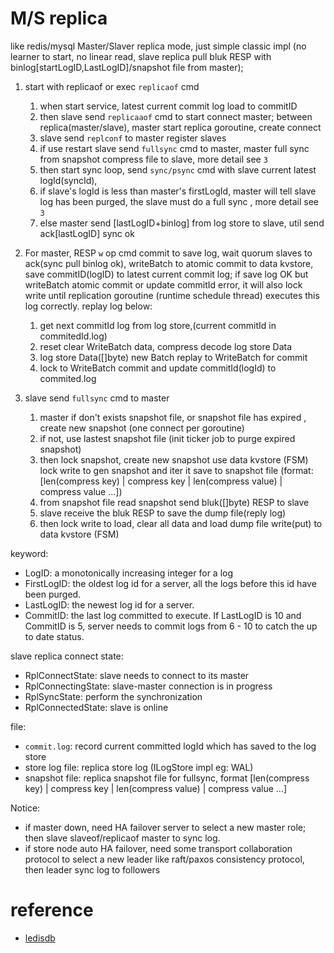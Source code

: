 # M/S replica
like redis/mysql Master/Slaver replica mode, just simple classic impl (no learner to start, no linear read, slave replica pull bluk RESP with binlog[startLogID,LastLogID]/snapshot file from master);
1. start with replicaof or exec `replicaof` cmd
   1. when start service, latest current commit log load to commitID
   2. then slave send `replicaaof` cmd to start connect master; between replica(master/slave), master start replica goroutine, create connect
   3. slave send `replconf` to master register slaves
   4. if use restart slave send `fullsync` cmd to master, master full sync from snapshot compress file to slave, more detail see `3`
   5. then start sync loop, send `sync/psync` cmd with slave current latest logId(syncId), 
   6. if slave's logId is less than master's firstLogId, master will tell slave log has been purged, the slave must do a full sync , more detail see `3`
   7. else master send [lastLogID+binlog] from log store to slave, util send ack[lastLogID] sync ok

2. For master, RESP `w` op cmd commit to save log, wait quorum slaves to ack(sync pull binlog ok), writeBatch to atomic commit to data kvstore, save commitID(logID) to latest current commit log; if save log OK but writeBatch atomic commit or update commitId error, it will also lock write until replication goroutine (runtime schedule thread) executes this log correctly. replay log below:
   1. get next commitId log from log store,(current commitId in commitedId.log)
   2. reset clear WriteBatch data, compress decode log store Data
   3. log store Data([]byte) new Batch replay to WriteBatch for commit
   4. lock to WriteBatch commit and update commitId(logId) to commited.log


3. slave send `fullsync` cmd to master
   1. master if don't exists snapshot file, or snapshot file has expired , create new snapshot (one connect per goroutine)
   2. if not, use lastest snapshot file (init ticker job to purge expired snapshot)
   3. then lock snapshot, create new snapshot use data kvstore (FSM) lock write to gen snapshot and iter it save to snapshot file (format: [len(compress key) | compress key | len(compress value) | compress value ...])
   4. from snapshot file read snapshot send bluk([]byte) RESP to slave
   5. slave receive the bluk RESP to save the dump file(reply log)
   6. then lock write to load, clear all data and load dump file write(put) to data kvstore (FSM)  

keyword:
+ LogID: a monotonically increasing integer for a log
+ FirstLogID: the oldest log id for a server, all the logs before this id have been purged.
+ LastLogID: the newest log id for a server.
+ CommitID: the last log committed to execute. If LastLogID is 10 and CommitID is 5, server needs to commit logs from 6 - 10 to catch the up to date status.

slave replica connect state:
* RplConnectState: slave needs to connect to its master
* RplConnectingState: slave-master connection is in progress
* RplSyncState: perform the synchronization
* RplConnectedState: slave is online

file:
* `commit.log`: record current committed logId which has saved to the log store
* store log file: replica store log (ILogStore impl eg: WAL)
* snapshot file: replica snapshot file for fullsync, format [len(compress key) | compress key | len(compress value) | compress value ...]

Notice:
* if master down, need HA failover server to select a new master role; then slave slaveof/replicaof master to sync log.
* if store node auto HA failover, need some transport collaboration protocol to select a new leader like raft/paxos consistency protocol, then leader sync log to followers

# reference
* [ledisdb](https://github.com/ledisdb/ledisdb)